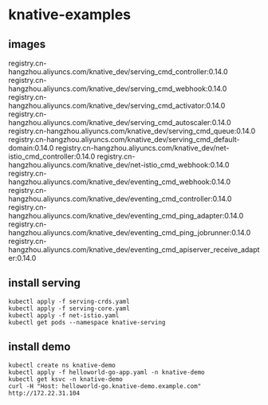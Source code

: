 # knative-examples

## images
registry.cn-hangzhou.aliyuncs.com/knative_dev/serving_cmd_controller:0.14.0
registry.cn-hangzhou.aliyuncs.com/knative_dev/serving_cmd_webhook:0.14.0
registry.cn-hangzhou.aliyuncs.com/knative_dev/serving_cmd_activator:0.14.0
registry.cn-hangzhou.aliyuncs.com/knative_dev/serving_cmd_autoscaler:0.14.0
registry.cn-hangzhou.aliyuncs.com/knative_dev/serving_cmd_queue:0.14.0
registry.cn-hangzhou.aliyuncs.com/knative_dev/serving_cmd_default-domain:0.14.0
registry.cn-hangzhou.aliyuncs.com/knative_dev/net-istio_cmd_controller:0.14.0
registry.cn-hangzhou.aliyuncs.com/knative_dev/net-istio_cmd_webhook:0.14.0
registry.cn-hangzhou.aliyuncs.com/knative_dev/eventing_cmd_webhook:0.14.0
registry.cn-hangzhou.aliyuncs.com/knative_dev/eventing_cmd_controller:0.14.0
registry.cn-hangzhou.aliyuncs.com/knative_dev/eventing_cmd_ping_adapter:0.14.0
registry.cn-hangzhou.aliyuncs.com/knative_dev/eventing_cmd_ping_jobrunner:0.14.0
registry.cn-hangzhou.aliyuncs.com/knative_dev/eventing_cmd_apiserver_receive_adapter:0.14.0

## install serving
```
kubectl apply -f serving-crds.yaml
kubectl apply -f serving-core.yaml
kubectl apply -f net-istio.yaml
kubectl get pods --namespace knative-serving
```

## install demo
```
kubectl create ns knative-demo
kubectl apply -f helloworld-go-app.yaml -n knative-demo
kubectl get ksvc -n knative-demo
curl -H "Host: helloworld-go.knative-demo.example.com"  http://172.22.31.104
```